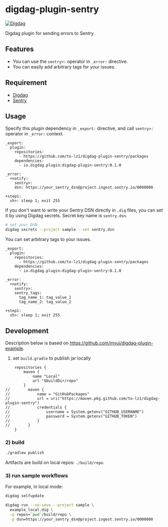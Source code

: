 # digdag-plugin-sentry
[![Digdag](https://img.shields.io/badge/digdag-v0.9.42-brightgreen.svg)](https://github.com/treasure-data/digdag/releases/tag/v0.9.42)

Digdag plugin for sending errors to Sentry.

## Features

- You can use the `sentry>:` operator in `_error:` directive.
- You can easily add arbitrary tags for your issues.

## Requirement

- [Digdag](https://www.digdag.io/)
- [Sentry](https://sentry.io/)

## Usage

Specify this plugin dependency in `_export:` directive, and call `sentry>:` operator in `_error:` context.

```dig
_export:
  plugin:
    repositories:
      - https://github.com/to-lz1/digdag-plugin-sentry/packages
    dependencies:
      - io.digdag.plugin:digdag-plugin-sentry:0.1.0

_error:
  +notify:
    sentry>:
    dsn: https://your_sentry_dsn@project.ingest.sentry.io/0000000

+step1:
  sh>: sleep 1; exit 255
```

If you don't want to write your Sentry DSN directly in `.dig` files, you can set it by using Digdag secrets. Secret key name is `sentry.dsn`.

```sh
# set your DSN
digdag secrets --project sample --set sentry.dsn
```

You can set arbitrary tags to your issues.

```dig
_export:
  plugin:
    repositories:
      - https://github.com/to-lz1/digdag-plugin-sentry/packages
    dependencies:
      - io.digdag.plugin:digdag-plugin-sentry:0.1.0

_error:
  +notify:
    sentry>:
    sentry_tags:
      tag_name_1: tag_value_1
      tag_name_2: tag_value_2

+step1:
  sh>: sleep 1; exit 255
```


## Development

Description below is based on https://github.com/myui/digdag-plugin-example.

1. set `build.gradle` to publish jar locally

```
    repositories {
        maven {
            name "Local"
            url "$buildDir/repo"
        }
//        maven {
//            name = "GitHubPackages"
//            url = uri("https://maven.pkg.github.com/to-lz1/digdag-plugin-sentry")
//            credentials {
//                username = System.getenv("GITHUB_USERNAME")
//                password = System.getenv("GITHUB_TOKEN")
//            }
//        }
    }
```

### 2) build

```sh
./gradlew publish
```

Artifacts are build on local repos: `./build/repo`.

### 3) run sample workflows

For example, in local mode:

```sh
digdag selfupdate

digdag run --no-save --project sample \
  example_local.dig \
  -p repos=`pwd`/build/repo \
  -p dsn=https://your_sentry_dsn@project.ingest.sentry.io/0000000
```
